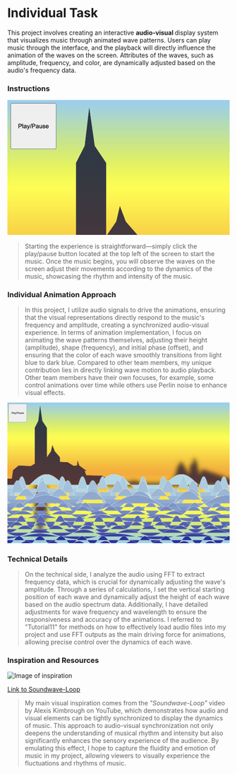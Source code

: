 # Individual Task
This project involves creating an interactive <strong> audio-visual </strong> display system that visualizes music through animated wave patterns. Users can play music through the interface, and the playback will directly influence the animation of the waves on the screen. Attributes of the waves, such as amplitude, frequency, and color, are dynamically adjusted based on the audio's frequency data.

### Instructions
![Image of Play/Pause button](assets/Play.png)

  >Starting the experience is straightforward—simply click the play/pause button located at the top left of the screen to start the music. Once the music begins, you will observe the waves on the screen adjust their movements according to the dynamics of the music, showcasing the rhythm and intensity of the music.


### Individual Animation Approach
  >In this project, I utilize audio signals to drive the animations, ensuring that the visual representations directly respond to the music's frequency and amplitude, creating a synchronized audio-visual experience. In terms of animation implementation, I focus on animating the wave patterns themselves, adjusting their height (amplitude), shape (frequency), and initial phase (offset), and ensuring that the color of each wave smoothly transitions from light blue to dark blue. Compared to other team members, my unique contribution lies in directly linking wave motion to audio playback. Other team members have their own focuses, for example, some control animations over time while others use Perlin noise to enhance visual effects.

![Image of Project2](assets/After.png)


### Technical Details
  >On the technical side, I analyze the audio using FFT to extract frequency data, which is crucial for dynamically adjusting the wave's amplitude. Through a series of calculations, I set the vertical starting position of each wave and dynamically adjust the height of each wave based on the audio spectrum data. Additionally, I have detailed adjustments for wave frequency and wavelength to ensure the responsiveness and accuracy of the animations. I referred to "Tutorial11" for methods on how to effectively load audio files into my project and use FFT outputs as the main driving force for animations, allowing precise control over the dynamics of each wave.

### Inspiration and Resources
![Image of inspiration](assets/Inspiration.png)

[Link to Soundwave-Loop](https://www.youtube.com/watch?v=BA_eliXeZEg)
  >My main visual inspiration comes from the <em>"Soundwave-Loop"</em> video by Alexis Kimbrough on YouTube, which demonstrates how audio and visual elements can be tightly synchronized to display the dynamics of music. This approach to audio-visual synchronization not only deepens the understanding of musical rhythm and intensity but also significantly enhances the sensory experience of the audience. By emulating this effect, I hope to capture the fluidity and emotion of music in my project, allowing viewers to visually experience the fluctuations and rhythms of music.
